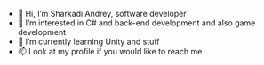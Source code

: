 - 👋 Hi, I’m Sharkadi Andrey, software developer
- 👀 I’m interested in C# and back-end development and also game development
- 🌱 I’m currently learning Unity and stuff
- 📫 Look at my profile if you would like to reach me

<!---
sharkadi-a/sharkadi-a is a ✨ special ✨ repository because its `README.md` (this file) appears on your GitHub profile.
You can click the Preview link to take a look at your changes.
--->
